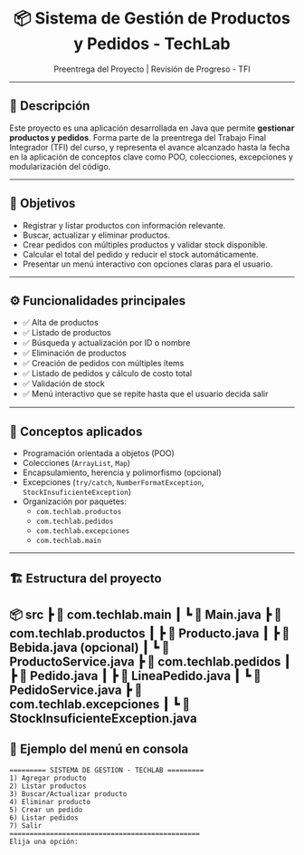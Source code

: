 <h1 align="center">📦 Sistema de Gestión de Productos y Pedidos - TechLab</h1>

<p align="center">
  Preentrega del Proyecto | Revisión de Progreso - TFI
</p>

---

## 📌 Descripción

Este proyecto es una aplicación desarrollada en Java que permite **gestionar productos y pedidos**. Forma parte de la preentrega del Trabajo Final Integrador (TFI) del curso, y representa el avance alcanzado hasta la fecha en la aplicación de conceptos clave como POO, colecciones, excepciones y modularización del código.

---

## 🎯 Objetivos

- Registrar y listar productos con información relevante.
- Buscar, actualizar y eliminar productos.
- Crear pedidos con múltiples productos y validar stock disponible.
- Calcular el total del pedido y reducir el stock automáticamente.
- Presentar un menú interactivo con opciones claras para el usuario.

---

## ⚙️ Funcionalidades principales

- ✅ Alta de productos
- ✅ Listado de productos
- ✅ Búsqueda y actualización por ID o nombre
- ✅ Eliminación de productos
- ✅ Creación de pedidos con múltiples ítems
- ✅ Listado de pedidos y cálculo de costo total
- ✅ Validación de stock
- ✅ Menú interactivo que se repite hasta que el usuario decida salir

---

## 🧠 Conceptos aplicados

- Programación orientada a objetos (POO)
- Colecciones (`ArrayList`, `Map`)
- Encapsulamiento, herencia y polimorfismo (opcional)
- Excepciones (`try/catch`, `NumberFormatException`, `StockInsuficienteException`)
- Organización por paquetes:
  - `com.techlab.productos`
  - `com.techlab.pedidos`
  - `com.techlab.excepciones`
  - `com.techlab.main`

---

## 🏗️ Estructura del proyecto

📦 src
┣ 📂 com.techlab.main
┃ ┗ 📜 Main.java
┣ 📂 com.techlab.productos
┃ ┣ 📜 Producto.java
┃ ┣ 📜 Bebida.java (opcional)
┃ ┗ 📜 ProductoService.java
┣ 📂 com.techlab.pedidos
┃ ┣ 📜 Pedido.java
┃ ┣ 📜 LineaPedido.java
┃ ┗ 📜 PedidoService.java
┣ 📂 com.techlab.excepciones
┃ ┗ 📜 StockInsuficienteException.java
---

## 🧪 Ejemplo del menú en consola

```text
========= SISTEMA DE GESTIÓN - TECHLAB =========
1) Agregar producto
2) Listar productos
3) Buscar/Actualizar producto
4) Eliminar producto
5) Crear un pedido
6) Listar pedidos
7) Salir
===============================================
Elija una opción: 
